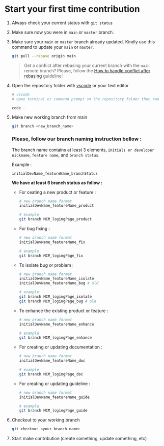 # Start your first time contribution

1. Always check your current status with `git status`
   
2. Make sure now you were in `main` or `master` branch.
   
3. Make sure your `main` or `master` branch already updated. Kindly use this command to update your `main` or `master`.
   
    ```bash
    git pull --rebase origin main
    ```

    > Get a conflict after rebasing your current branch with the `main` remote branch? Please, follow the [How to handle conflict after rebasing](#how-to-handle-conflict-after-rebasing) guideline!
   
4. Open the repository folder with [vscode](https://code.visualstudio.com/download) or your text editor

    ```bash
    # vscode
    # open terminal or command prompt on the repository folder then run this command

    code .
    ```
   
5. Make new working branch from main
   
    ```bash
    git branch <new_branch_name>
    ```
    ### **Please, follow our branch naming instruction bellow :**
    
    The branch name contains at least 3 elements, `initials or developer nickname`, `feature name`, and `branch status`.

    Example : 
    
    `initialDevName_featureName_branchStatus`

    **We have at least 6 branch status as follow :**
    
    * For ceating a new product or feature :
        ```bash
        # new branch name format
        initialDevName_featureName_product
        
        # example
        git branch MCM_logingPage_product
        ```
    * For bug fixing :
        ```bash
        # new branch name format
        initialDevName_featureName_fix
        
        # example
        git branch MCM_logingPage_fix
        ```
    * To isolate bug or problem :
        ```bash
        # new branch name format
        initialDevName_featureName_isolate
        initialDevName_featureName_bug # old
        
        # example
        git branch MCM_logingPage_isolate
        git branch MCM_logingPage_bug # old
        ```
    * To enhance the existing product or feature :
        ```bash
        # new branch name format
        initialDevName_featureName_enhance
        
        # example
        git branch MCM_logingPage_enhance
        ```
    * For creating or updating documentation :
        ```bash
        # new branch name format
        initialDevName_featureName_doc
        
        # example
        git branch MCM_logingPage_doc
        ```
    * For creating or updating guideline :
        ```bash
        # new branch name format
        initialDevName_featureName_guide
        
        # example
        git branch MCM_logingPage_guide
        ```

6. Checkout to your working branch

   ```bash   
   git checkout <your_branch_name>
   ```

7. Start make contribution (create something, update something, etc)
